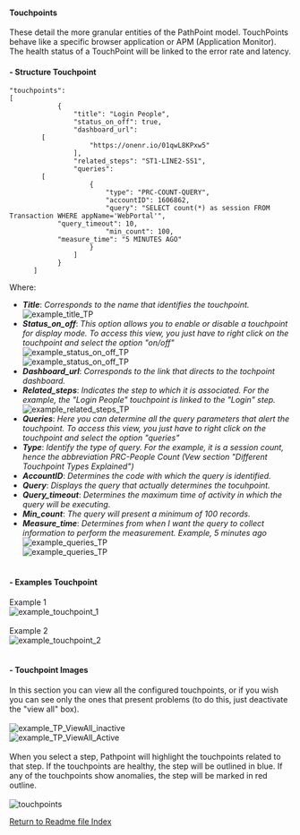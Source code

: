 #### Touchpoints
These detail the more granular entities of the PathPoint model. TouchPoints behave like a specific browser application or APM (Application Monitor). The health status of a TouchPoint will be linked to the error rate and latency. <br>

#### - Structure Touchpoint

	"touchpoints": 
	[
                {
                    "title": "Login People",
                    "status_on_off": true,
                    "dashboard_url": 
		    [
                        "https://onenr.io/01qwL8KPxw5"
                    ],
                    "related_steps": "ST1-LINE2-SS1",
                    "queries": 
		    [
                        {
                            "type": "PRC-COUNT-QUERY",
                            "accountID": 1606862,
                            "query": "SELECT count(*) as session FROM Transaction WHERE appName='WebPortal'",
			    "query_timeout": 10,
                            "min_count": 100,
			    "measure_time": "5 MINUTES AGO"
                        }
                    ]
                }
          ]

Where:
- ***Title***: *Corresponds to the name that identifies the touchpoint.* <br>
![example_title_TP](images/Examples_title_TP.png) <br>
- ***Status_on_off***: *This option allows you to enable or disable a touchpoint for display mode. To access this view, you just have to right click on the touchpoint and select the option "on/off"* <br>
![example_status_on_off_TP](images/Example_status_on_off_TP_1.png) <br>
![example_status_on_off_TP](images/Example_status_on_off_TP_2.png) <br>
- ***Dashboard_url***: *Corresponds to the link that directs to the tochpoint dashboard.* <br>
- ***Related_steps***: *Indicates the step to which it is associated. For the example, the "Login People" touchpoint is linked to the "Login" step.* <br>
![example_related_steps_TP](images/Examples_related_steps_TP.png) <br>
- ***Queries***: *Here you can determine all the query parameters that alert the touchpoint. To access this view, you just have to right click on the touchpoint and select the option "queries"* <br>
- ***Type***: *Identify the type of query. For the example, it is a session count, hence the abbreviation PRC-People Count (Vew section "Different Touchpoint Types Explained")* <br>
- ***AccountID***: *Determines the code with which the query is identified.* <br>
- ***Query***: *Displays the query that actually determines the tocuhpoint.* <br>
- ***Query_timeout***: *Determines the maximum time of activity in which the query will be executing.* <br>
- ***Min_count***: *The query will present a minimum of 100 records.* <br>
- ***Measure_time***: *Determines from when I want the query to collect information to perform the measurement. Example, 5 minutes ago* <br>
![example_queries_TP](images/Examples_queries_TP_1.png) <br>
![example_queries_TP](images/Examples_queries_TP_2.png) <br><br>

#### - Examples Touchpoint <br>
Example 1<br>
![example_touchpoint_1](images/Example_Touchpoint1.png)
<br><br>
Example 2<br>
![example_touchpoint_2](images/Example_Touchpoint2.png)<br><br>

#### - Touchpoint Images
In this section you can view all the configured touchpoints, or if you wish you can see only the ones that present problems (to do this, just deactivate the "view all" box). <br><br>
![example_TP_ViewAll_inactive](images/TP_ViewAll_inactive.png)<br>
![example_TP_ViewAll_Active](images/TP_ViewAll_Active.png)<br><br>
When you select a step, Pathpoint will highlight the touchpoints related to that step. If the touchpoints are healthy, the step will be outlined in blue. If any of the touchpoints show anomalies, the step will be marked in red outline. <br><br>
![touchpoints](images/Touchpoints.png) <br>

[Return to Readme file Index](readme.md)